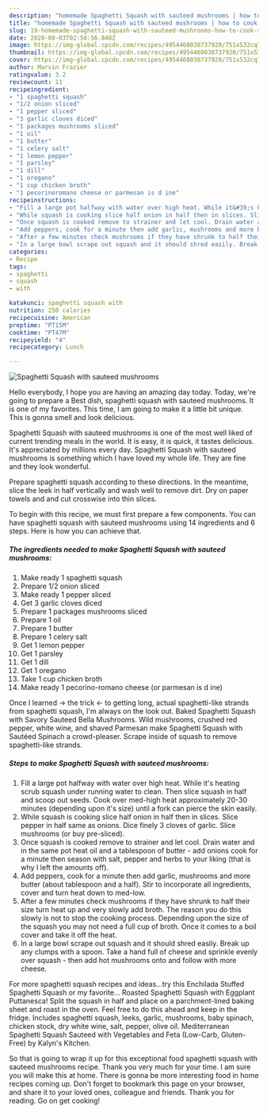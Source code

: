 ```yaml
---
description: "homemade Spaghetti Squash with sauteed mushrooms | how to cook Spaghetti Squash with sauteed mushrooms"
title: "homemade Spaghetti Squash with sauteed mushrooms | how to cook Spaghetti Squash with sauteed mushrooms"
slug: 19-homemade-spaghetti-squash-with-sauteed-mushrooms-how-to-cook-spaghetti-squash-with-sauteed-mushrooms
date: 2020-08-03T02:58:56.848Z
image: https://img-global.cpcdn.com/recipes/4954468038737920/751x532cq70/spaghetti-squash-with-sauteed-mushrooms-recipe-main-photo.jpg
thumbnail: https://img-global.cpcdn.com/recipes/4954468038737920/751x532cq70/spaghetti-squash-with-sauteed-mushrooms-recipe-main-photo.jpg
cover: https://img-global.cpcdn.com/recipes/4954468038737920/751x532cq70/spaghetti-squash-with-sauteed-mushrooms-recipe-main-photo.jpg
author: Marvin Frazier
ratingvalue: 3.2
reviewcount: 11
recipeingredient:
- "1 spaghetti squash"
- "1/2 onion sliced"
- "1 pepper sliced"
- "3 garlic cloves diced"
- "1 packages mushrooms sliced"
- "1 oil"
- "1 butter"
- "1 celery salt"
- "1 lemon pepper"
- "1 parsley"
- "1 dill"
- "1 oregano"
- "1 cup chicken broth"
- "1 pecorinoromano cheese or parmesan is d ine"
recipeinstructions:
- "Fill a large pot halfway with water over high heat. While it&#39;s heating scrub squash under running water to clean.  Then slice squash in half and scoop out seeds.  Cook over med-high heat approximately 20-30 minutes (depending upon it&#39;s size) until a fork can pierce the skin easily."
- "While squash is cooking slice half onion in half then in slices. Slice pepper in half same as onions. Dice finely 3 cloves of garlic. Slice mushrooms (or buy pre-sliced)."
- "Once squash is cooked remove to strainer and let cool. Drain water and in the same pot heat oil and a tablespoon of butter - add onions cook for a minute then season with salt, pepper and herbs to your liking (that is why I left the amounts off)."
- "Add peppers, cook for a minute then add garlic, mushrooms and more butter (about tablespoon and a half). Stir to incorporate all ingredients, cover and turn heat down to med-low."
- "After a few minutes check mushrooms if they have shrunk to half their size turn heat up and very slowly add broth. The reason you do this slowly is not to stop the cooking process. Depending upon the size of the squash you may not need a full cup of broth. Once it comes to a boil cover and take it off the  heat."
- "In a large bowl scrape out squash and it should shred easily. Break up any clumps with a spoon. Take a hand full of cheese and sprinkle evenly over squash - then add hot mushrooms onto and follow with more cheese."
categories:
- Recipe
tags:
- spaghetti
- squash
- with

katakunci: spaghetti squash with 
nutrition: 250 calories
recipecuisine: American
preptime: "PT15M"
cooktime: "PT47M"
recipeyield: "4"
recipecategory: Lunch

---
```



![Spaghetti Squash with sauteed mushrooms](https://img-global.cpcdn.com/recipes/4954468038737920/751x532cq70/spaghetti-squash-with-sauteed-mushrooms-recipe-main-photo.jpg)

Hello everybody, I hope you are having an amazing day today. Today, we're going to prepare a Best dish, spaghetti squash with sauteed mushrooms. It is one of my favorites. This time, I am going to make it a little bit unique. This is gonna smell and look delicious.

Spaghetti Squash with sauteed mushrooms is one of the most well liked of current trending meals in the world. It is easy, it is quick, it tastes delicious. It's appreciated by millions every day. Spaghetti Squash with sauteed mushrooms is something which I have loved my whole life. They are fine and they look wonderful.

Prepare spaghetti squash according to these directions. In the meantime, slice the leek in half vertically and wash well to remove dirt. Dry on paper towels and and cut crosswise into thin slices.


To begin with this recipe, we must first prepare a few components. You can have spaghetti squash with sauteed mushrooms using 14 ingredients and 6 steps. Here is how you can achieve that.

<!--inarticleads1-->

##### The ingredients needed to make Spaghetti Squash with sauteed mushrooms:

1. Make ready 1 spaghetti squash
1. Prepare 1/2 onion sliced
1. Make ready 1 pepper sliced
1. Get 3 garlic cloves diced
1. Prepare 1 packages mushrooms sliced
1. Prepare 1 oil
1. Prepare 1 butter
1. Prepare 1 celery salt
1. Get 1 lemon pepper
1. Get 1 parsley
1. Get 1 dill
1. Get 1 oregano
1. Take 1 cup chicken broth
1. Make ready 1 pecorino-romano cheese (or parmesan is d ine)


Once I learned -&gt; the trick &lt;- to getting long, actual spaghetti-like strands from spaghetti squash, I&#39;m always on the look out. Baked Spaghetti Squash with Savory Sauteed Bella Mushrooms. Wild mushrooms, crushed red pepper, white wine, and shaved Parmesan make Spaghetti Squash with Sautéed Spinach a crowd-pleaser. Scrape inside of squash to remove spaghetti-like strands. 

<!--inarticleads2-->

##### Steps to make Spaghetti Squash with sauteed mushrooms:

1. Fill a large pot halfway with water over high heat. While it&#39;s heating scrub squash under running water to clean.  Then slice squash in half and scoop out seeds.  Cook over med-high heat approximately 20-30 minutes (depending upon it&#39;s size) until a fork can pierce the skin easily.
1. While squash is cooking slice half onion in half then in slices. Slice pepper in half same as onions. Dice finely 3 cloves of garlic. Slice mushrooms (or buy pre-sliced).
1. Once squash is cooked remove to strainer and let cool. Drain water and in the same pot heat oil and a tablespoon of butter - add onions cook for a minute then season with salt, pepper and herbs to your liking (that is why I left the amounts off).
1. Add peppers, cook for a minute then add garlic, mushrooms and more butter (about tablespoon and a half). Stir to incorporate all ingredients, cover and turn heat down to med-low.
1. After a few minutes check mushrooms if they have shrunk to half their size turn heat up and very slowly add broth. The reason you do this slowly is not to stop the cooking process. Depending upon the size of the squash you may not need a full cup of broth. Once it comes to a boil cover and take it off the  heat.
1. In a large bowl scrape out squash and it should shred easily. Break up any clumps with a spoon. Take a hand full of cheese and sprinkle evenly over squash - then add hot mushrooms onto and follow with more cheese.


For more spaghetti squash recipes and ideas…try this Enchilada Stuffed Spaghetti Squash or my favorite… Roasted Spaghetti Squash with Eggplant Puttanesca! Split the squash in half and place on a parchment-lined baking sheet and roast in the oven. Feel free to do this ahead and keep in the fridge. Includes spaghetti squash, leeks, garlic, mushrooms, baby spinach, chicken stock, dry white wine, salt, pepper, olive oil. Mediterranean Spaghetti Squash Sauteed with Vegetables and Feta (Low-Carb, Gluten-Free) by Kalyn&#39;s Kitchen. 

So that is going to wrap it up for this exceptional food spaghetti squash with sauteed mushrooms recipe. Thank you very much for your time. I am sure you will make this at home. There is gonna be more interesting food in home recipes coming up. Don't forget to bookmark this page on your browser, and share it to your loved ones, colleague and friends. Thank you for reading. Go on get cooking!
